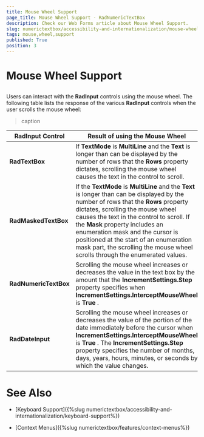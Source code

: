 ```yaml
---
title: Mouse Wheel Support
page_title: Mouse Wheel Support - RadNumericTextBox
description: Check our Web Forms article about Mouse Wheel Support.
slug: numerictextbox/accessibility-and-internationalization/mouse-wheel-support
tags: mouse,wheel,support
published: True
position: 3
---
```


# Mouse Wheel Support



## 

Users can interact with the **RadInput** controls using the mouse wheel. The following table lists the response of the various **RadInput** controls when the user scrolls the mouse wheel:


>caption  

| RadInput Control | Result of using the Mouse Wheel |
| ------ | ------ |
| **RadTextBox** |If **TextMode** is **MultiLine** and the **Text** is longer than can be displayed by the number of rows that the **Rows** property dictates, scrolling the mouse wheel causes the text in the control to scroll.|
| **RadMaskedTextBox** |If the **TextMode** is **MultiLine** and the **Text** is longer than can be displayed by the number of rows that the **Rows** property dictates, scrolling the mouse wheel causes the text in the control to scroll. If the **Mask** property includes an enumeration mask and the cursor is positioned at the start of an enumeration mask part, the scrolling the mouse wheel scrolls through the enumerated values.|
| **RadNumericTextBox** |Scrolling the mouse wheel increases or decreases the value in the text box by the amount that the **IncrementSettings.Step** property specifies when **IncrementSettings.InterceptMouseWheel** is **True** .|
| **RadDateInput** |Scrolling the mouse wheel increases or decreases the value of the portion of the date immediately before the cursor when **IncrementSettings.InterceptMouseWheel** is **True** . The **IncrementSettings.Step** property specifies the number of months, days, years, hours, minutes, or seconds by which the value changes.|

# See Also

 * [Keyboard Support]({%slug numerictextbox/accessibility-and-internationalization/keyboard-support%})

 * [Context Menus]({%slug numerictextbox/features/context-menus%})
